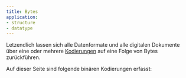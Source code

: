 ```yaml
---
title: Bytes
application:
- structure
- datatype
---
```


Letzendlich lassen sich alle Datenformate und alle digitalen Dokumente über
eine oder mehrere [Kodierungen](code) auf eine Folge von Bytes zurückführen. 

<list-formats base="bytes" title="Datenformate">
Auf dieser Seite sind folgende binären Kodierungen erfasst:
</list-formats>
